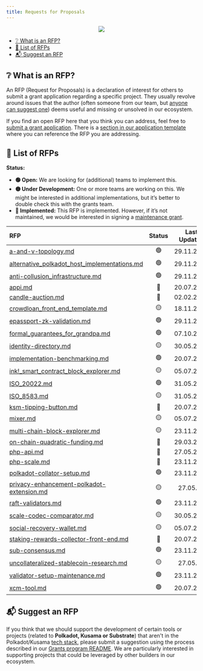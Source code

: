 ```yaml
---
title: Requests for Proposals
---
```


<p align="center">
  <img src="img/rfp-header.png" style={{width:"1300px"}} />
</p>

- [:grey_question: What is an RFP?](#grey_question-what-is-an-rfp)
- [:scroll: List of RFPs](#scroll-list-of-rfps)
- [:mailbox_with_mail: Suggest an RFP](#mailbox_with_mail-suggest-an-rfp)

## :grey_question: What is an RFP?

An RFP (Request for Proposals) is a declaration of interest for others to submit a grant application regarding a specific project. They usually revolve around issues that the author (often someone from our team, but [anyone can suggest one](/README.md#mailbox_with_mail-suggest-a-project)) deems useful and missing or unsolved in our ecosystem.

If you find an open RFP here that you think you can address, feel free to [submit a grant application](../README.md#1-application). There is a [section in our application template](../applications/application-template.md#project-overview-page_facing_up) where you can reference the RFP you are addressing.


## :scroll: List of RFPs

**Status:**

- **:green_circle: Open:** We are looking for (additional) teams to implement this.
- **:yellow_circle: Under Development:** One or more teams are working on this. We might be interested in additional implementations, but it’s better to double check this with the grants team.  
- **:red_circle: Implemented:** This RFP is implemented. However, if it’s not maintained, we would be interested in signing a [maintenance grant](https://github.com/w3f/Grants-Program#hammer_and_wrench-maintenance-grants).  

| RFP | Status | Last Updated |
| :-- | :----: | :----------: |
| [a-and-v-topology.md](./open/a-and-v-topology.md) | :green_circle: | 29.11.2021 |
| [alternative_polkadot_host_implementations.md](./open/alternative_polkadot_host_implementations.md) | :green_circle: | 29.11.2021 |
| [anti-collusion_infrastructure.md](./open/anti-collusion_infrastructure.md) | :green_circle: | 29.11.2021 |
| [appi.md](./implemented/appi.md) | :red_circle: | 20.07.2021 |
| [candle-auction.md](./implemented/candle-auction.md) | :red_circle: | 02.02.2022 |  
| [crowdloan_front_end_template.md](./open/crowdloan_front_end_template.md) | :yellow_circle: | 18.11.2022 |  
| [epassport-zk-validation.md](./open/epassport-zk-validation.md) | :green_circle: | 29.11.2021 |
| [formal_guarantees_for_grandpa.md](./open/formal_guarantees_for_grandpa.md) | :green_circle: | 07.10.2022 |
| [identity-directory.md](./under_development/identity-directory.md) | :yellow_circle: | 30.05.2022 |
| [implementation-benchmarking.md](./open/implementation-benchmarking.md) | :green_circle: | 20.07.2021 |
| [ink!_smart_contract_block_explorer.md](./under_development/ink!_smart_contract_block_explorer.md) | :yellow_circle: | 05.07.2021 |
| [ISO_20022.md](./open/ISO_20022.md) | :green_circle: | 31.05.2022 |
| [ISO_8583.md](./open/ISO_8583.md) | :yellow_circle: | 31.05.2022 |
| [ksm-tipping-button.md](./implemented/ksm-tipping-button.md) | :red_circle: | 20.07.2021 |  
| [mixer.md](./under_development/mixer.md) | :yellow_circle: | 05.07.2021 |
| [multi-chain-block-explorer.md](./open/multi-chain-block-explorer.md) | :yellow_circle: | 23.11.2021 |
| [on-chain-quadratic-funding.md](./implemented/on-chain-quadratic-funding.md) | :red_circle: | 29.03.2022 |  
| [php-api.md](./implemented/php-api.md) | :red_circle: | 27.05.2022 |  
| [php-scale.md](./implemented/php-scale.md) | :red_circle: | 23.11.2022 |  
| [polkadot-collator-setup.md](./open/polkadot-collator-setup.md) | :green_circle: | 23.11.2021 |
| [privacy-enhancement-polkadot-extension.md](./under_development/privacy-enhancement-polkadot-extension.md) | :yellow_circle: | 27.05.22 |
| [raft-validators.md](./open/raft-validators.md) | :green_circle: | 23.11.2021 |
| [scale-codec-comparator.md](./under_development/scale-codec-comparator.md) | :yellow_circle: | 30.05.2022 |
| [social-recovery-wallet.md](./under_development/social-recovery-wallet.md) | :yellow_circle: | 05.07.2021 |
| [staking-rewards-collector-front-end.md](./implemented/staking-rewards-collector-front-end.md) | :red_circle: | 20.07.2021 |  
| [sub-consensus.md](./open/sub-consensus.md) | :green_circle: | 23.11.2021 |
| [uncollateralized-stablecoin-research.md](./under_development/uncollateralized-stablecoin-research.md) | :yellow_circle: | 27.05.22 |
| [validator-setup-maintenance.md](./open/validator-setup-maintenance.md) | :green_circle: | 23.11.2021 |
| [xcm-tool.md](./open/xcm-tool.md) | :green_circle: | 20.07.2021 |

## :mailbox_with_mail: Suggest an RFP

If you think that we should support the development of certain tools or projects (related to **Polkadot, Kusama or Substrate**) that aren't in the Polkadot/Kusama [tech stack](docs/polkadot_stack.md), please submit a suggestion using the process described in our [Grants program README](../README.md#mailbox_with_mail-suggest-a-project). We are particularly interested in supporting projects that could be leveraged by other builders in our ecosystem.
